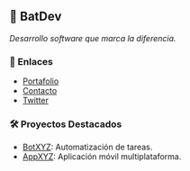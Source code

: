 ## 🦇 BatDev 
*Desarrollo software que marca la diferencia.*

### 🔗 Enlaces
- [Portafolio](https://batdev.github.io)
- [Contacto](mailto:hello@batdev.com)
- [Twitter](https://twitter.com/batdev)

### 🛠 Proyectos Destacados
- [BotXYZ](https://github.com/BatDev/botxyz): Automatización de tareas.
- [AppXYZ](https://github.com/BatDev/appxyz): Aplicación móvil multiplataforma.
